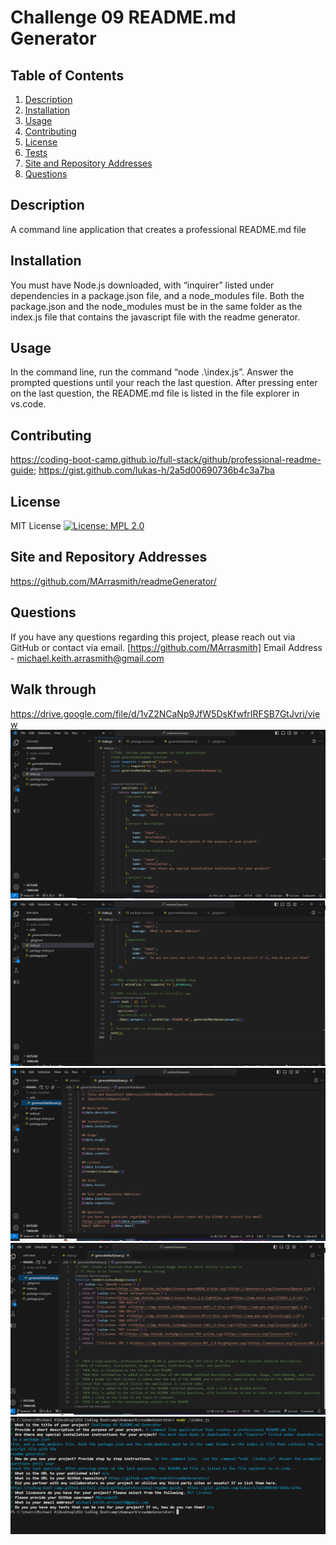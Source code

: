 
  # Challenge 09 README.md Generator

  ## Table of Contents
  1. [Description](#description)
  2. [Installation](#installation)
  3. [Usage](#usage)
  4. [Contributing](#contributing)
  5. [License](#license)
  6. [Tests](#tests)
  7. [Site and Repository Addresses](#site%20and%20repository%20addresses)
  8. [Questions](#questions)

  ## Description
  A command line application that creates a professional README.md file

  ## Installation
  You must have Node.js downloaded, with “inquirer” listed under dependencies in a package.json file, and a node_modules file. Both the package.json and the node_modules must be in the same folder as the index.js file that contains the javascript file with the readme generator.

  ## Usage
  In the command line,  run the command “node .\index.js”. Answer the prompted questions until your reach the last question. After pressing enter on the last question, the README.md file is listed in the file explorer in vs.code. 

  ## Contributing
  https://coding-boot-camp.github.io/full-stack/github/professional-readme-guide;
  https://gist.github.com/lukas-h/2a5d00690736b4c3a7ba

  ## License
  MIT License
  [![License: MPL 2.0](https://img.shields.io/badge/License-MPL_2.0-brightgreen.svg)](https://opensource.org/licenses/MPL-2.0)


  ## Site and Repository Addresses
  https://github.com/MArrasmith/readmeGenerator/

  ## Questions
  If you have any questions regarding this project, please reach out via GitHub or contact via email.
  [https://github.com/MArrasmith]
  Email Address - michael.keith.arrasmith@gmail.com
  
  ## Walk through
 https://drive.google.com/file/d/1vZ2NCaNp9JfW5DsKfwfrIRFSB7GtJvri/view
  ![index.js one](photos/challenge9.1.PNG)
  ![index.js two](photos/challenge9.2.PNG)
  ![generatemarkdown.js one](photos/challenge9.4.PNG)
  ![generatemarkdown.js two](photos/challenge9.3.PNG)
  ![command line prompts](photos/challenge9.5.PNG)